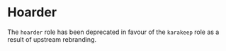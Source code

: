 # Hoarder

The `hoarder` role has been deprecated in favour of the `karakeep` role as a result of upstream rebranding.
